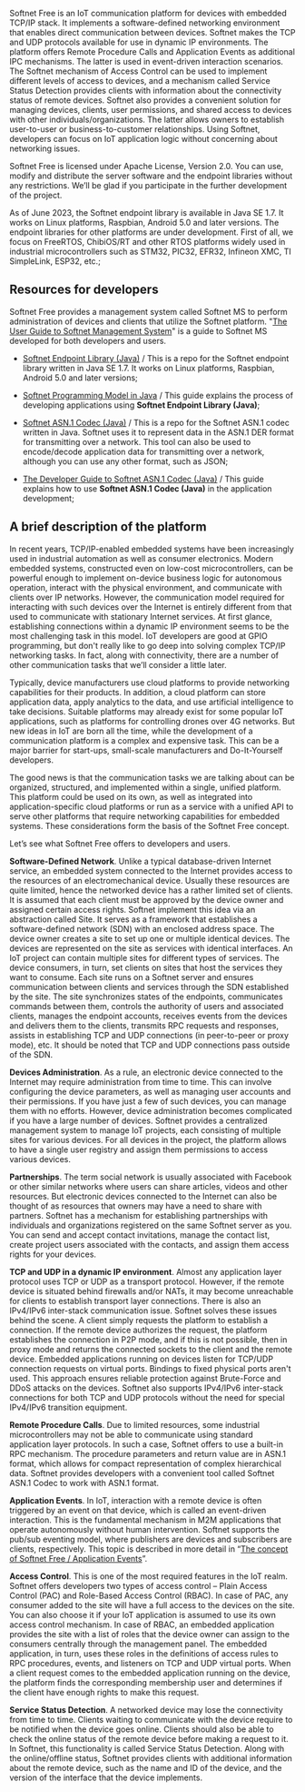 Softnet Free is an IoT communication platform for devices with embedded TCP/IP stack. It implements a software-defined networking environment that enables direct communication between devices. Softnet makes the TCP and UDP protocols available for use in dynamic IP environments. The platform offers Remote Procedure Calls and Application Events as additional IPC mechanisms. The latter is used in event-driven interaction scenarios. The Softnet mechanism of Access Control can be used to implement different levels of access to devices, and a mechanism called Service Status Detection provides clients with information about the connectivity status of remote devices. Softnet also provides a convenient solution for managing devices, clients, user permissions, and shared access to devices with other individuals/organizations. The latter allows owners to establish user-to-user or business-to-customer relationships. Using Softnet, developers can focus on IoT application logic without concerning about networking issues.  

Softnet Free is licensed under Apache License, Version 2.0. You can use, modify and distribute the server software and the endpoint libraries without any restrictions. We’ll be glad if you participate in the further development of the project.

As of June 2023, the Softnet endpoint library is available in Java SE 1.7. It works on Linux platforms, Raspbian, Android 5.0 and later versions. The endpoint libraries for other platforms are under development. First of all, we focus on FreeRTOS, ChibiOS/RT and other RTOS platforms widely used in industrial microcontrollers such as STM32, PIC32, EFR32, Infineon XMC, TI SimpleLink, ESP32, etc.;

## Resources for developers

Softnet Free provides a management system called Softnet MS to perform administration of devices and clients that utilize the Softnet platform. "[The User Guide to Softnet Management System](https://softnet-free.github.io/softnet-ms/)" is a guide to Softnet MS developed for both developers and users.

* [Softnet Endpoint Library (Java)](https://github.com/Softnet-Free/softnet-java/) / This is a repo for the Softnet endpoint library written in Java SE 1.7. It works on Linux platforms, Raspbian, Android 5.0 and later versions;  

* [Softnet Programming Model in Java](https://softnet-free.github.io/softnet-java/) / This guide explains the process of developing applications using **Softnet Endpoint Library (Java)**;  

* [Softnet ASN.1 Codec (Java)](https://github.com/softnet-free/asn1codec-java) / This is a repo for the Softnet ASN.1 codec written in Java. Softnet uses it to represent data in the ASN.1 DER format for transmitting over a network. This tool can also be used to encode/decode application data for transmitting over a network, although you can use any other format, such as JSON;

* [The Developer Guide to Softnet ASN.1 Codec (Java)](https://softnet-free.github.io/asn1codec-java/) / This guide explains how to use **Softnet ASN.1 Codec (Java)** in the application development;

## A brief description of the platform

In recent years, TCP/IP-enabled embedded systems have been increasingly used in industrial automation as well as consumer electronics. Modern embedded systems, constructed even on low-cost microcontrollers, can be powerful enough to implement on-device business logic for autonomous operation, interact with the physical environment, and communicate with clients over IP networks. However, the communication model required for interacting with such devices over the Internet is entirely different from that used to communicate with stationary Internet services. At first glance, establishing connections within a dynamic IP environment seems to be the most challenging task in this model. IoT developers are good at GPIO programming, but don't really like to go deep into solving complex TCP/IP networking tasks. In fact, along with connectivity, there are a number of other communication tasks that we’ll consider a little later.  

Typically, device manufacturers use cloud platforms to provide networking capabilities for their products. In addition, a cloud platform can store application data, apply analytics to the data, and use artificial intelligence to take decisions. Suitable platforms may already exist for some popular IoT applications, such as platforms for controlling drones over 4G networks. But new ideas in IoT are born all the time, while the development of a communication platform is a complex and expensive task. This can be a major barrier for start-ups, small-scale manufacturers and Do-It-Yourself developers.  

The good news is that the communication tasks we are talking about can be organized, structured, and implemented within a single, unified platform. This platform could be used on its own, as well as integrated into application-specific cloud platforms or run as a service with a unified API to serve other platforms that require networking capabilities for embedded systems. These considerations form the basis of the Softnet Free concept.  

Let’s see what Softnet Free offers to developers and users.  

**Software-Defined Network**. Unlike a typical database-driven Internet service, an embedded system connected to the Internet provides access to the resources of an electromechanical device. Usually these resources are quite limited, hence the networked device has a rather limited set of clients. It is assumed that each client must be approved by the device owner and assigned certain access rights. Softnet implement this idea via an abstraction called Site. It serves as a framework that establishes a software-defined network (SDN) with an enclosed address space. The device owner creates a site to set up one or multiple identical devices. The devices are represented on the site as services with identical interfaces. An IoT project can contain multiple sites for different types of services. The device consumers, in turn, set clients on sites that host the services they want to consume. Each site runs on a Softnet server and ensures communication between clients and services through the SDN established by the site. The site synchronizes states of the endpoints, communicates commands between them, controls the authority of users and associated clients, manages the endpoint accounts, receives events from the devices and delivers them to the clients, transmits RPC requests and responses, assists in establishing TCP and UDP connections (in peer-to-peer or proxy mode), etc. It should be noted that TCP and UDP connections pass outside of the SDN.  

**Devices Administration**. As a rule, an electronic device connected to the Internet may require administration from time to time. This can involve configuring the device parameters, as well as managing user accounts and their permissions. If you have just a few of such devices, you can manage them with no efforts. However, device administration becomes complicated if you have a large number of devices. Softnet provides a centralized management system to manage IoT projects, each consisting of multiple sites for various devices. For all devices in the project, the platform allows to have a single user registry and assign them permissions to access various devices.  

**Partnerships**. The term social network is usually associated with Facebook or other similar networks where users can share articles, videos and other resources. But electronic devices connected to the Internet can also be thought of as resources that owners may have a need to share with partners. Softnet has a mechanism for establishing partnerships with individuals and organizations registered on the same Softnet server as you. You can send and accept contact invitations, manage the contact list, create project users associated with the contacts, and assign them access rights for your devices.

**TCP and UDP in a dynamic IP environment**. Almost any application layer protocol uses TCP or UDP as a transport protocol. However, if the remote device is situated behind firewalls and/or NATs, it may become unreachable for clients to establish transport layer connections. There is also an IPv4/IPv6 inter-stack communication issue. Softnet solves these issues behind the scene. A client simply requests the platform to establish a connection. If the remote device authorizes the request, the platform establishes the connection in P2P mode, and if this is not possible, then in proxy mode and returns the connected sockets to the client and the remote device. Embedded applications running on devices listen for TCP/UDP connection requests on virtual ports. Bindings to fixed physical ports aren't used. This approach ensures reliable protection against Brute-Force and DDoS attacks on the devices. Softnet also supports IPv4/IPv6 inter-stack connections for both TCP and UDP protocols without the need for special IPv4/IPv6 transition equipment.  

**Remote Procedure Calls**. Due to limited resources, some industrial microcontrollers may not be able to communicate using standard application layer protocols. In such a case, Softnet offers to use a built-in RPC mechanism. The procedure parameters and return value are in ASN.1 format, which allows for compact representation of complex hierarchical data. Softnet provides developers with a convenient tool called Softnet ASN.1 Codec to work with ASN.1 format.  

**Application Events**. In IoT, interaction with a remote device is often triggered by an event on that device, which is called an event-driven interaction. This is the fundamental mechanism in M2M applications that operate autonomously without human intervention. Softnet supports the pub/sub eventing model, where publishers are devices and subscribers are clients, respectively. This topic is described in more detail in “[The concept of Softnet Free / Application Events](https://github.com/orgs/Softnet-Free/discussions/2/#application-events)”.  

**Access Control**. This is one of the most required features in the IoT realm. Softnet offers developers two types of access control – Plain Access Control (PAC) and Role-Based Access Control (RBAC). In case of PAC, any consumer added to the site will have a full access to the devices on the site. You can also choose it if your IoT application is assumed to use its own access control mechanism. In case of RBAC, an embedded application provides the site with a list of roles that the device owner can assign to the consumers centrally through the management panel. The embedded application, in turn, uses these roles in the definitions of access rules to RPC procedures, events, and listeners on TCP and UDP virtual ports. When a client request comes to the embedded application running on the device, the platform finds the corresponding membership user and determines if the client have enough rights to make this request.  

**Service Status Detection**. A networked device may lose the connectivity from time to time. Clients waiting to communicate with the device require to be notified when the device goes online. Clients should also be able to check the online status of the remote device before making a request to it. In Softnet, this functionality is called Service Status Detection. Along with the online/offline status, Softnet provides clients with additional information about the remote device, such as the name and ID of the device, and the version of the interface that the device implements.

<!--

**Here are some ideas to get you started:**

🙋‍♀️ A short introduction - what is your organization all about?
🌈 Contribution guidelines - how can the community get involved?
👩‍💻 Useful resources - where can the community find your docs? Is there anything else the community should know?
🍿 Fun facts - what does your team eat for breakfast?
🧙 Remember, you can do mighty things with the power of [Markdown](https://docs.github.com/github/writing-on-github/getting-started-with-writing-and-formatting-on-github/basic-writing-and-formatting-syntax)
-->
